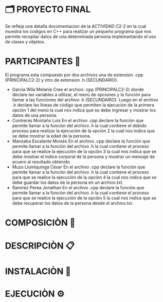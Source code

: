 # 🗂 PROYECTO FINAL
Se refleja una detalla documentacion de la ACTIVIDAD C2-2 en la cual muestra los codigos en C++ para realizar un pequeño programa que nos permite recopilar datos de una determinada persona implemantando el uso de clases y objetos.

# PARTICIPANTES 📝
El programa esta compuesto por dos archivos una de extension .cpp (PRINCIPALC2-2) y otro de extension .h (SECUNDARIO).
- Garcìa Wila Melanie
Cree el archivo .cpp (PRINCIPALC2-2) donde declare las variables a utilizar, el menù de opciones y la funciòn para llamar a las  funciones del archivo .h (SECUNDARIO). Luego en el archivo .h declare las lìneas de còdigo que permiten la ejecuciòn de la primera opciòn 1 del menù la cual nos indica que se debe ingresar y mostrar los datos de una persona.
- Contreras Montaño Luis 
En el archivo .cpp declare la funciòn que permite llamar a la funciòn del archivo .h la cual contiene el debido proceso para realizar la ejecuciòn de la opciòn 2 la cual nos indica que se debe mostrar la edad de la persona. 
- Manzaba Escalante Moisès
En el archivo .cpp declare la funciòn que permite llamar a la funciòn del archivo .h la cual contiene el proceso para que se realice la ejecuciòn de la opciòn 3 la cual nos indica que se debe mostrar el ìndice corporal de la persona y mostrar un mensaje de acuero al resultado obtenido. 
- Muzo Llumiquinga Cesar
En el archivo .cpp declare la funciòn que permite llamar a la funciòn del archivo .h la cual contiene el proceso para que se realice la ejecuciòn de la opciòn 4 la cual nos indica que se debe guardar los datos de la persona en un archivo.txt. 
- Ramirez Perea Jonathan
En el archivo .cpp declare la funciòn que permite llamar a la funciòn del archivo .h la cual contiene el proceso para que se realice la ejecuciòn de la opciòn 5 la cual nos indica que se debe recuperar los datos de la persona desde el archivo.txt. 

# COMPOSICIÒN 📖
# DESCRIPCIÒN 📋
# INSTALACIÒN 🔧
# EJECUCIÒN ⚙️

